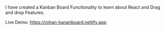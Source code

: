 I have created a Kanban Board Functionality to learn about React and Drag and drop Features.

Live Demo: https://rohan-kananboard.netlify.app
